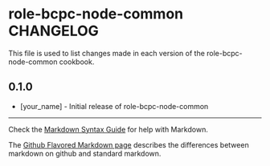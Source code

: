 role-bcpc-node-common CHANGELOG
===============================

This file is used to list changes made in each version of the role-bcpc-node-common cookbook.

0.1.0
-----
- [your_name] - Initial release of role-bcpc-node-common

- - -
Check the [Markdown Syntax Guide](http://daringfireball.net/projects/markdown/syntax) for help with Markdown.

The [Github Flavored Markdown page](http://github.github.com/github-flavored-markdown/) describes the differences between markdown on github and standard markdown.
